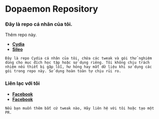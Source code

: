 # Dopaemon Repository
### Đây là repo cá nhân của tôi.


Thêm repo này.
* [**Cydia**](cydia://url/https://cydia.saurik.com/api/share#?source=https://dopaemon.github.io/Cydia)
* [**Sileo**](sileo://source/https://dopaemon.github.io/Cydia)
```text
Đây là repo Cydia cá nhân của tôi, chứa các tweak và gói thử nghiệm
dùng cho mục đích học tập hoặc sử dụng riêng. Tôi không chịu trách
nhiệm nếu thiết bị gặp lỗi, hư hỏng hay mất dữ liệu khi sử dụng các
gói trong repo này. Sử dụng hoàn toàn tự chịu rủi ro.
```

### Liên lạc với tôi


* [**Facebook**](https://facebook.com/KernelPanix)
* [**Facebook**](https://t.me/KernelPanix)
```text
Nếu bạn muốn thêm bất cứ tweak nào, Hãy liên hệ với tôi hoặc tạo một
PR.
```
